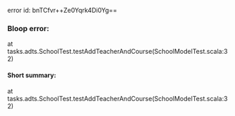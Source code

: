 error id: bnTCfvr++Ze0Yqrk4Di0Yg==
### Bloop error:

at tasks.adts.SchoolTest.testAddTeacherAndCourse(SchoolModelTest.scala:32)
#### Short summary: 

at tasks.adts.SchoolTest.testAddTeacherAndCourse(SchoolModelTest.scala:32)